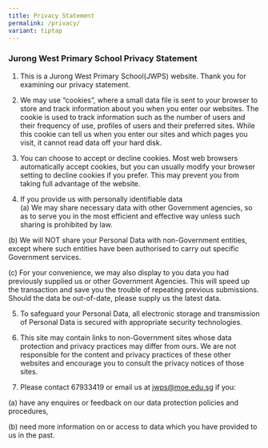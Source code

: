 ```yaml
---
title: Privacy Statement
permalink: /privacy/
variant: tiptap
---
```

<h3><strong>Jurong West Primary School Privacy Statement</strong></h3>
<ol>
<li>
<p>This is a Jurong West Primary School(JWPS) website. Thank you for examining
our privacy statement.</p>
</li>
<li>
<p>We may use “cookies”, where a small data file is sent to your browser
to store and track information about you when you enter our websites. The
cookie is used to track information such as the number of users and their
frequency of use, profiles of users and their preferred sites. While this
cookie can tell us when you enter our sites and which pages you visit,
it cannot read data off your hard disk.</p>
</li>
<li>
<p>You can choose to accept or decline cookies. Most web browsers automatically
accept cookies, but you can usually modify your browser setting to decline
cookies if you prefer. This may prevent you from taking full advantage
of the website.</p>
</li>
<li>
<p>If you provide us with personally identifiable data
<br>(a) We may share necessary data with other Government agencies, so as
to serve you in the most efficient and effective way unless such sharing
is prohibited by law.
<br>
</p>
</li>
</ol>
<p>(b) We will NOT share your Personal Data with non-Government entities,
except where such entities have been authorised to carry out specific Government
services.
<br>
</p>
<p>(c) For your convenience, we may also display to you data you had previously
supplied us or other Government Agencies. This will speed up the transaction
and save you the trouble of repeating previous submissions. Should the
data be out-of-date, please supply us the latest data.
<br>
</p>
<ol start="5">
<li>
<p>To safeguard your Personal Data, all electronic storage and transmission
of Personal Data is secured with appropriate security technologies.</p>
</li>
<li>
<p>This site may contain links to non-Government sites whose data protection
and privacy practices may differ from ours. We are not responsible for
the content and privacy practices of these other websites and encourage
you to consult the privacy notices of those sites.</p>
</li>
<li>
<p>Please contact 67933419 or email us at <a href="mailto:jwsc2@ymca.edu.sg" rel="noopener noreferrer nofollow" target="_blank">jwps@moe.edu.sg</a> if you:
<br>
</p>
</li>
</ol>
<p>(a) have any enquires or feedback on our data protection policies and
procedures,
<br>
</p>
<p>(b) need more information on or access to data which you have provided
to us in the past.</p>